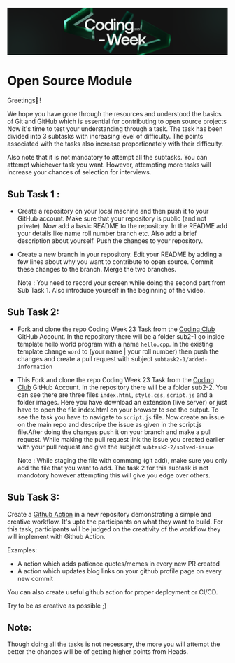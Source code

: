 ![Coding_Week](./Coding_Week.jpeg)

# Open Source Module

Greetings🎉!

We hope you have gone through the resources and understood the basics of Git and GitHub which is essential for contributing to open source projects
Now it's time to test your understanding through a task. The task has been divided into 3 subtasks with increasing level of difficulty. The points associated with the tasks also increase proportionately with their difficulty.

Also note that it is not mandatory to attempt all the subtasks. You can attempt whichever task you want. However, attempting more tasks will increase your chances of selection for interviews.

## Sub Task 1 :

- Create a repository on your local machine and then push it to your GitHub account. Make sure that your repository is public (and not private). Now add a basic README to the repository. In the README add your details like name roll number branch etc.  Also add a brief description about yourself. Push the changes to your repository.
- Create a new branch in your repository. Edit your README by adding a few lines about why you want to contribute to open source. Commit these changes to the branch. Merge the two branches.

     Note : You need to record your screen while doing the second part from Sub Task 1. Also introduce yourself in the beginning of the video.

## Sub Task 2:

- Fork and clone the repo Coding Week 23 Task from the [Coding Club](https://github.com/codingiitg) GitHub Account. In the repository there will be a folder sub2-1 go inside template hello world program with a name `hello.cpp`. In the existing template change `word` to (your name | your roll number) then push the changes and create a pull request with subject `subtask2-1/added-information`
- This Fork and clone the repo Coding Week 23 Task from the [Coding Club](https://github.com/codingiitg) GitHub Account. In the repository there will be a folder sub2-2. You can see there are three files `index.html`, `style.css`, `script.js` and a folder images. Here you have download an extension (live server) or just have to open the file index.html on your browser to see the output. To see the task you have to navigate to `script.js` file. Now create an issue on the main repo and descripe the issue as given in the script.js file.After doing the changes push it on your branch and make a pull request. While making the pull request link the issue you created earlier with your pull request and give the subject `subtask2-2/solved-issue`

    Note : While staging the file with commang (git add), make sure you only add the file that you want to add. The task 2 for this subtask is not mandotory however attempting this will give you edge over others.

## Sub Task 3:
Create a [Github Action](https://docs.github.com/en/actions) in a new repository demonstrating a simple and creative workflow. It's upto the participants on what they want to build. For this task, participants will be judged on the creativity of the workflow they will implement with Github Action.

Examples:
- A action which adds patience quotes/memes in every new PR created
- A action which updates blog links on your github profile page on every new commit

You can also create useful github action for proper deployment or CI/CD.

Try to be as creative as possible ;)



## Note:

Though doing all the tasks is not necessary, the more you will attempt the better the chances will be of getting higher points from Heads.
